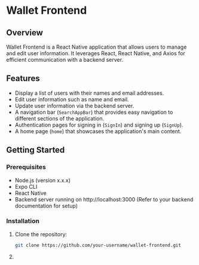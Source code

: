 # Wallet Frontend

## Overview

Wallet Frontend is a React Native application that allows users to manage and edit user information. It leverages React, React Native, and Axios for efficient communication with a backend server.

## Features

- Display a list of users with their names and email addresses.
- Edit user information such as name and email.
- Update user information via the backend server.
- A navigation bar (`SearchAppBar`) that provides easy navigation to different sections of the application.
- Authentication pages for signing in (`SignIn`) and signing up (`SignUp`).
- A home page (`home`) that showcases the application's main content.

## Getting Started

### Prerequisites

- Node.js (version x.x.x)
- Expo CLI
- React Native
- Backend server running on http://localhost:3000 (Refer to your backend documentation for setup)

### Installation

1. Clone the repository:

   ```bash
   git clone https://github.com/your-username/wallet-frontend.git
   ```

2.
